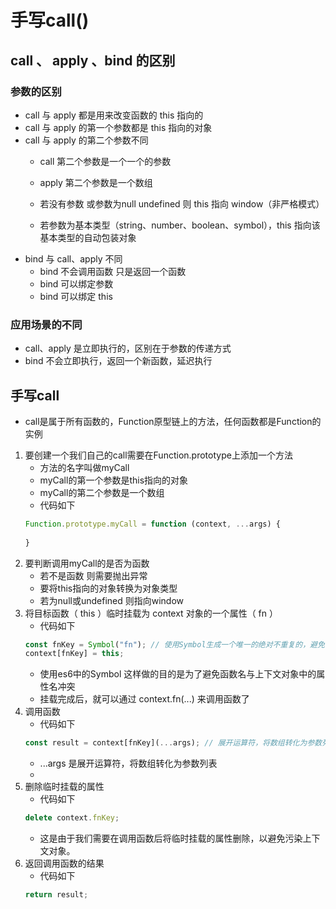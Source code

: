 # 手写call()

## call 、 apply 、bind 的区别
### 参数的区别
- call 与 apply 都是用来改变函数的 this 指向的
- call 与 apply 的第一个参数都是 this 指向的对象
- call 与 apply 的第二个参数不同
    - call 第二个参数是一个一个的参数
    - apply 第二个参数是一个数组
    - 若没有参数 或参数为null undefined 则 this 指向 window（非严格模式）

    - 若参数为基本类型（string、number、boolean、symbol），this 指向该基本类型的自动包装对象
- bind 与 call、apply 不同
    - bind 不会调用函数 只是返回一个函数
    - bind 可以绑定参数
    - bind 可以绑定 this

### 应用场景的不同
- call、apply 是立即执行的，区别在于参数的传递方式
- bind 不会立即执行，返回一个新函数，延迟执行

## 手写call
- call是属于所有函数的，Function原型链上的方法，任何函数都是Function的实例
1. 要创建一个我们自己的call需要在Function.prototype上添加一个方法
    - 方法的名字叫做myCall
    - myCall的第一个参数是this指向的对象
    - myCall的第二个参数是一个数组
    - 代码如下
    ```js
    Function.prototype.myCall = function (context, ...args) {
        
    }
    ```
2. 要判断调用myCall的是否为函数
    - 若不是函数 则需要抛出异常
    - 要将this指向的对象转换为对象类型
    - 若为null或undefined 则指向window
3. 将目标函数（ this ）临时挂载为 context 对象的一个属性（ fn ）
    - 代码如下
    ```js
    const fnKey = Symbol("fn"); // 使用Symbol生成一个唯一的绝对不重复的，避免与对象原有属性冲突
    context[fnKey] = this;
    ```
    - 使用es6中的Symbol 这样做的目的是为了避免函数名与上下文对象中的属性名冲突
    - 挂载完成后，就可以通过 context.fn(...) 来调用函数了
4. 调用函数
    - 代码如下
    ```js
    const result = context[fnKey](...args); // 展开运算符，将数组转化为参数列表
    ```
    - ...args 是展开运算符，将数组转化为参数列表
    - 
5. 删除临时挂载的属性
    - 代码如下
    ```js
    delete context.fnKey;
    ```
    - 这是由于我们需要在调用函数后将临时挂载的属性删除，以避免污染上下文对象。
6. 返回调用函数的结果
    - 代码如下
    ```js
    return result;
    ```